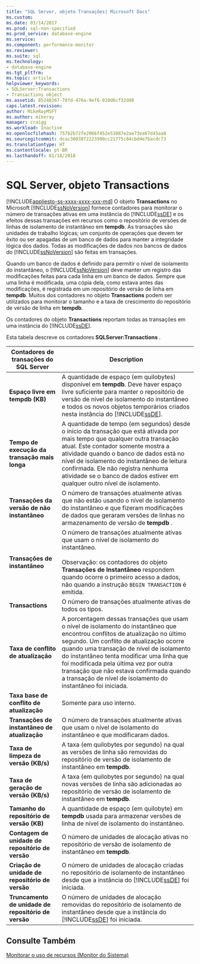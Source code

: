 ```yaml
---
title: "SQL Server, objeto Transações| Microsoft Docs"
ms.custom: 
ms.date: 03/14/2017
ms.prod: sql-non-specified
ms.prod_service: database-engine
ms.service: 
ms.component: performance-monitor
ms.reviewer: 
ms.suite: sql
ms.technology:
- database-engine
ms.tgt_pltfrm: 
ms.topic: article
helpviewer_keywords:
- SQLServer:Transactions
- Transactions object
ms.assetid: 85240267-78fd-476a-9ef6-010d6cf32dd8
caps.latest.revision: 
author: MikeRayMSFT
ms.author: mikeray
manager: craigg
ms.workload: Inactive
ms.openlocfilehash: 757b2b72fe2066f452e53087e2ae73ea67d45aa8
ms.sourcegitcommit: dcac30038f2223990cc21775c84cbd4e7bacdc73
ms.translationtype: HT
ms.contentlocale: pt-BR
ms.lasthandoff: 01/18/2018
---
```

# <a name="sql-server-transactions-object"></a>SQL Server, objeto Transactions
[!INCLUDE[appliesto-ss-xxxx-xxxx-xxx-md](../../includes/appliesto-ss-xxxx-xxxx-xxx-md.md)] O objeto **Transactions** no Microsoft [!INCLUDE[ssNoVersion](../../includes/ssnoversion-md.md)] fornece contadores para monitorar o número de transações ativas em uma instância do [!INCLUDE[ssDE](../../includes/ssde-md.md)] e os efeitos dessas transações em recursos como o repositório de versões de linhas de isolamento de instantâneo em **tempdb**. As transações são unidades de trabalho lógicas; um conjunto de operações que devem ter êxito ou ser apagadas de um banco de dados para manter a integridade lógica dos dados. Todas as modificações de dados nos bancos de dados do [!INCLUDE[ssNoVersion](../../includes/ssnoversion-md.md)] são feitas em transações.  
  
 Quando um banco de dados é definido para permitir o nível de isolamento do instantâneo, o [!INCLUDE[ssNoVersion](../../includes/ssnoversion-md.md)] deve manter um registro das modificações feitas para cada linha em um banco de dados. Sempre que uma linha é modificada, uma cópia dela, como estava antes das modificações, é registrada em um repositório de versão de linha em **tempdb**. Muitos dos contadores no objeto **Transactions** podem ser utilizados para monitorar o tamanho e a taxa de crescimento do repositório de versão de linha em **tempdb**.  
  
 Os contadores do objeto **Transactions** reportam todas as transações em uma instância do [!INCLUDE[ssDE](../../includes/ssde-md.md)].  
  
 Esta tabela descreve os contadores **SQLServer:Transactions** .  
  
|Contadores de transações do SQL Server|Description|  
|--------------------------------------|-----------------|  
|**Espaço livre em tempdb (KB)**|A quantidade de espaço (em quilobytes) disponível em **tempdb**. Deve haver espaço livre suficiente para manter o repositório de versão de nível de isolamento do instantâneo e todos os novos objetos temporários criados nesta instância do [!INCLUDE[ssDE](../../includes/ssde-md.md)].|  
|**Tempo de execução da transação mais longa**|A quantidade de tempo (em segundos) desde o início da transação que está ativada por mais tempo que qualquer outra transação atual. Este contador somente mostra a atividade quando o banco de dados está no nível de isolamento do instantâneo de leitura confirmada. Ele não registra nenhuma atividade se o banco de dados estiver em qualquer outro nível de isolamento.|  
|**Transações da versão de não instantâneo**|O número de transações atualmente ativas que não estão usando o nível de isolamento do instantâneo e que fizeram modificações de dados que geraram versões de linhas no armazenamento de versão de **tempdb** .|  
|**Transações de instantâneo**|O número de transações atualmente ativas que usam o nível de isolamento do instantâneo.<br /><br /> Observação: os contadores do objeto **Transações de Instantâneo** respondem quando ocorre o primeiro acesso a dados, não quando a instrução `BEGIN TRANSACTION` é emitida.|  
|**Transactions**|O número de transações atualmente ativas de todos os tipos.|  
|**Taxa de conflito de atualização**|A porcentagem dessas transações que usam o nível de isolamento do instantâneo que encontrou conflitos de atualização no último segundo. Um conflito de atualização ocorre quando uma transação de nível de isolamento do instantâneo tenta modificar uma linha que foi modificada pela última vez por outra transação que não estava confirmada quando a transação de nível de isolamento do instantâneo foi iniciada.|  
|**Taxa base de conflito de atualização**|Somente para uso interno.|
|**Transações de instantâneo de atualização**|O número de transações atualmente ativas que usam o nível de isolamento do instantâneo e que modificaram dados.|  
|**Taxa de limpeza de versão (KB/s)**|A taxa (em quilobytes por segundo) na qual as versões de linha são removidas do repositório de versão de isolamento de instantâneo em **tempdb**.|  
|**Taxa de geração de versão (KB/s)**|A taxa (em quilobytes por segundo) na qual novas versões de linha são adicionadas ao repositório de versão de isolamento de instantâneo em **tempdb**.|  
|**Tamanho do repositório de versão (KB)**|A quantidade de espaço (em quilobyte) em **tempdb** usada para armazenar versões de linha de nível de isolamento do instantâneo.|  
|**Contagem de unidade de repositório de versão**|O número de unidades de alocação ativas no repositório de versão de isolamento de instantâneo em **tempdb**.|  
|**Criação de unidade de repositório de versão**|O número de unidades de alocação criadas no repositório de isolamento de instantâneo desde que a instância do [!INCLUDE[ssDE](../../includes/ssde-md.md)] foi iniciada.|  
|**Truncamento de unidade de repositório de versão**|O número de unidades de alocação removidas do repositório de isolamento de instantâneo desde que a instância do [!INCLUDE[ssDE](../../includes/ssde-md.md)] foi iniciada.|  
  
## <a name="see-also"></a>Consulte Também  
 [Monitorar o uso de recursos &#40;Monitor do Sistema&#41;](../../relational-databases/performance-monitor/monitor-resource-usage-system-monitor.md)  
  
  
